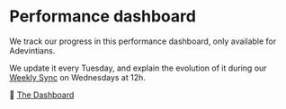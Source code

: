 # Performance dashboard

We track our progress in this performance dashboard, only available for Adevintians.

We update it every Tuesday, and explain the evolution of it during our [Weekly Sync](Weekly-streamings.md) on Wednesdays at 12h.

🔗 [The Dashboard](https://pages.github.mpi-internal.com/scmspain/design-systems/)


